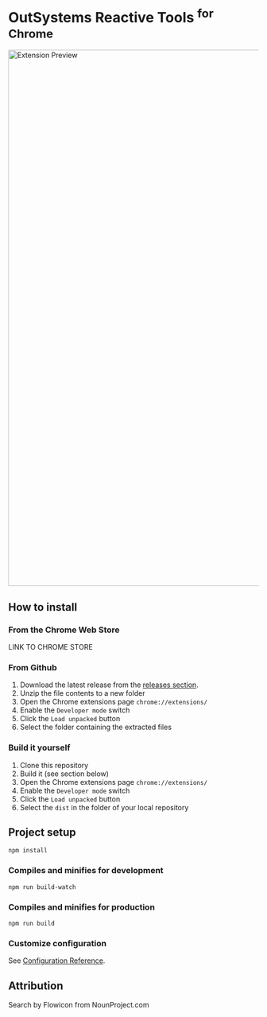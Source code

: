 # OutSystems Reactive Tools <sup>for Chrome</sup>

<img width="1079" alt="Extension Preview" src="https://user-images.githubusercontent.com/1500997/170683893-5df3cc75-5978-40c5-b247-bc8dc6219cfa.png">

## How to install

### From the Chrome Web Store
LINK TO CHROME STORE

### From Github
1. Download the latest release from the [releases section](https://github.com/claudiopeska/OSReactiveTools/releases).
2. Unzip the file contents to a new folder
3. Open the Chrome extensions page ```chrome://extensions/```
4. Enable the ```Developer mode``` switch
5. Click the ```Load unpacked``` button
6. Select the folder containing the extracted files

### Build it yourself
1. Clone this repository
2. Build it (see section below) 
3. Open the Chrome extensions page ```chrome://extensions/```
4. Enable the ```Developer mode``` switch
5. Click the ```Load unpacked``` button
6. Select the ```dist``` in the folder of your local repository

## Project setup
```
npm install
```

### Compiles and minifies for development
```
npm run build-watch
```

### Compiles and minifies for production
```
npm run build
```

### Customize configuration
See [Configuration Reference](https://cli.vuejs.org/config/).

## Attribution
Search by Flowicon from NounProject.com